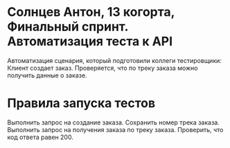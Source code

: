 # Солнцев Антон, 13 когорта, Финальный спринт. Автоматизация теста к API

Автоматизация сценария, который подготовили коллеги тестировщики: Клиент создает заказ. Проверяется, что по треку заказа можно получить данные о заказе.

# Правила запуска тестов
Выполнить запрос на создание заказа. Сохранить номер трека заказа. Выполнить запрос на получения заказа по треку заказа. Проверить, что код ответа равен 200.